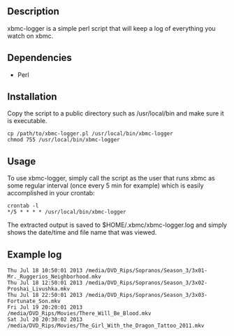 ## Description
xbmc-logger is a simple perl script that will keep a log of everything you watch on xbmc.

## Dependencies
* Perl

## Installation
Copy the script to a public directory such as /usr/local/bin and make sure it is executable.
```
cp /path/to/xbmc-logger.pl /usr/local/bin/xbmc-logger
chmod 755 /usr/local/bin/xbmc-logger
```

## Usage
To use xbmc-logger, simply call the script as the user that runs xbmc as some regular interval (once every 5 min for example) which is easily accomplished in your crontab:

```
crontab -l
*/5 * * * *	/usr/local/bin/xbmc-logger
```
The extracted output is saved to $HOME/.xbmc/xbmc-logger.log and simply shows the date/time and file name that was viewed.

## Example log
```
Thu Jul 18 10:50:01 2013 /media/DVD_Rips/Sopranos/Season_3/3x01-Mr._Ruggerios_Neighborhood.mkv
Thu Jul 18 12:50:01 2013 /media/DVD_Rips/Sopranos/Season_3/3x02-Proshai_Livushka.mkv
Thu Jul 18 22:50:01 2013 /media/DVD_Rips/Sopranos/Season_3/3x03-Fortunate_Son.mkv
Fri Jul 19 20:20:01 2013 /media/DVD_Rips/Movies/There_Will_Be_Blood.mkv
Sat Jul 20 20:30:02 2013 /media/DVD_Rips/Movies/The_Girl_With_the_Dragon_Tattoo_2011.mkv
```
